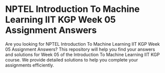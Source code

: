 # NPTEL Introduction To Machine Learning IIT KGP Week 05 Assignment Answers

Are you looking for NPTEL Introduction To Machine Learning IIT KGP Week 05 Assignment Answers? This repository will help you find your answers and solutions for Week 05 of the Introduction To Machine Learning IIT KGP course. We provide detailed solutions to help you complete your assignments efficiently.